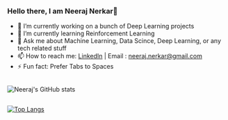### Hello there, I am Neeraj Nerkar👋



- 🔭 I’m currently working on a bunch of Deep Learning projects 
- 🌱 I’m currently learning Reinforcement Learning
- 💬 Ask me about Machine Learning, Data Scince, Deep Learning, or any tech related stuff
- 📫 How to reach me: [LinkedIn](https://www.linkedin.com/in/NeerajNerkar) |  Email : neeraj.nerkar@gmail.com 
- ⚡ Fun fact: Prefer Tabs to Spaces

##

![Neeraj's GitHub stats](https://github-readme-stats.vercel.app/api?username=nickname8888&show_icons=true&theme=highcontrast&include_all_commits=true&count_private=true)

## 

[![Top Langs](https://github-readme-stats.vercel.app/api/top-langs/?username=nickname8888&show_icons=true&theme=highcontrast&include_all_commits=true&count_private=true)](https://github.com/nickname88888/github-readme-stats)
